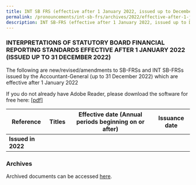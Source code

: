 ```yaml
---
title: INT SB FRS (effective after 1 January 2022, issued up to December 2022)
permalink: /pronouncements/int-sb-frs/archives/2022/effective-after-1-january-2022-issued-up-to-december-2022/
description: INT SB-FRS (effective after 1 January 2022, issued up to December 2022)
---
```




### INTERPRETATIONS OF STATUTORY BOARD FINANCIAL REPORTING STANDARDS EFFECTIVE AFTER 1 JANUARY 2022 (ISSUED UP TO 31 DECEMBER 2022)

The following are new/revised/amendments to SB-FRSs and INT SB-FRSs issued by the Accountant-General (up to 31 December 2022) which are effective after 1 January 2022

If you do not already have Adobe Reader, please download the software for free here: [\[pdf\]](http://www.adobe.com/products/acrobat/readstep2.html)

| Reference | Titles | Effective date (Annual periods beginning on or after) | Issuance date |
| -------- | -------- | -------- | -------- |
| **Issued in 2022** |  |  |  |

### Archives 
Archived documents can be accessed [here](/pronouncements/interpretations-of-sb-frs/archives).